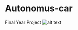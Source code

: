 # Autonomus-car
Final Year Project
![alt text](https://github.com/ashish6329/Autonomus-car/blob/master/IMG_20200614_223932.jpg)
